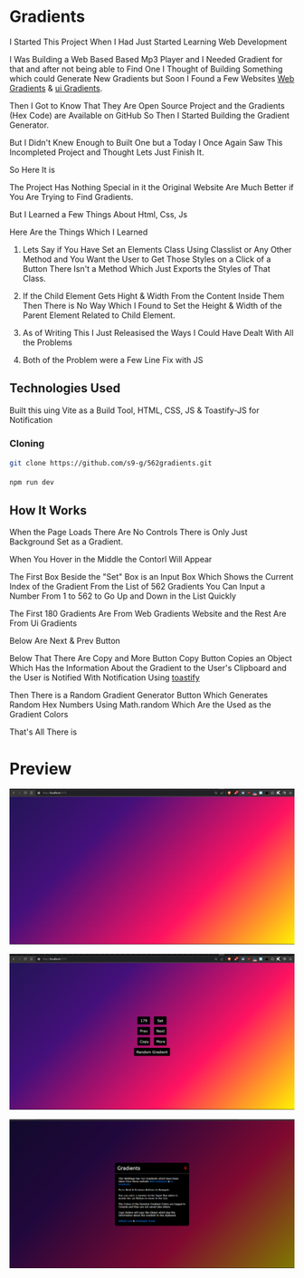 # Gradients

I Started This Project When I Had Just Started Learning Web Development

I Was Building a Web Based Based Mp3 Player and I Needed Gradient for that and after not being able to Find One I Thought of Building Something which could Generate New Gradients but Soon I Found a Few Websites [Web Gradients](https://webgradients.com) & [ui Gradients](https://uigradients.com).

Then I Got to Know That They Are Open Source Project and the Gradients (Hex Code) are Available on GitHub So Then I Started Building the Gradient Generator.

But I Didn't Knew Enough to Built One but a Today I Once Again Saw This Incompleted Project and Thought Lets Just Finish It.

So Here It is

The Project Has Nothing Special in it the Original Website Are Much Better if You Are Trying to Find Gradients.

But I Learned a Few Things About Html, Css, Js

Here Are the Things Which I Learned

1. Lets Say if You Have Set an Elements Class Using Classlist or Any Other Method and You Want the User to Get Those Styles on a Click of a Button There Isn't a Method Which Just Exports the Styles of That Class.

2. If the Child Element Gets Hight & Width From the Content Inside Them Then There is No Way Which I Found to Set the Height & Width of the Parent Element Related to Child Element.

3. As of Writing This I Just Releasised the Ways I Could Have Dealt With All the Problems

4. Both of the Problem were a Few Line Fix with JS

## Technologies Used

Built this uing Vite as a Build Tool, HTML, CSS, JS & Toastify-JS for Notification

### Cloning

```bash
git clone https://github.com/s9-g/562gradients.git

npm run dev
```

## How It Works

When the Page Loads There Are No Controls There is Only Just Background Set as a Gradient.

When You Hover in the Middle the Contorl Will Appear

The First Box Beside the "Set" Box is an Input Box Which Shows the Current Index of the Gradient From the List of 562 Gradients
You Can Input a Number From 1 to 562 to Go Up and Down in the List Quickly

The First 180 Gradients Are From Web Gradients Website and the Rest Are From Ui Gradients

Below Are Next & Prev Button

Below That There Are Copy and More Button
Copy Button Copies an Object Which Has the Information About the Gradient to the User's Clipboard and the User is Notified With Notification Using [toastify](Https://github.com/apvarun/toastify-js)

Then There is a Random Gradient Generator Button Which Generates Random Hex Numbers Using Math.random Which Are the Used as the Gradient Colors

That's All There is

# Preview

![preview Without Controls of Gradient Number 179](./assets/previewWithoutcontrols.png "Preview Without Controls of Gradient Number 179")

![preview With Controls of Gradient Number 179](./assets/previewWithcontrols.png "Preview With Controls of Gradient Number 179")

![preview of Modal](./assets/modal.png "Preview of Modal")
